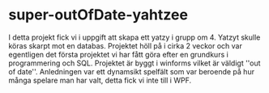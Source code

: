 # super-outOfDate-yahtzee
I detta projekt fick vi i uppgift att skapa ett yatzy i grupp om 4.
Yatzyt skulle köras skarpt mot en databas.
Projektet höll på i cirka 2 veckor och var egentligen det första projektet vi har fått göra efter en grundkurs i programmering och SQL.
Projektet är byggt i winforms vilket är väldigt ''out of date''.
Anledningen var ett dynamsikt spelfält som var beroende på hur många spelare man har valt, detta fick vi inte till i WPF.
